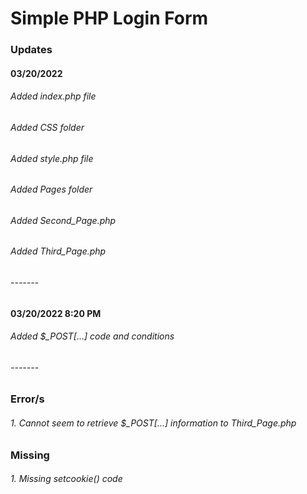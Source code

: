 # Simple PHP Login Form

### Updates

#### 03/20/2022

###### Added index.php file

###### Added CSS folder

###### Added style.php file

###### Added Pages folder

###### Added Second_Page.php

###### Added Third_Page.php

###### -------

#### 03/20/2022 8:20 PM

###### Added $_POST[...] code and conditions

###### -------

### Error/s

###### 1. Cannot seem to retrieve $_POST[...] information to Third_Page.php

### Missing

###### 1. Missing setcookie() code
